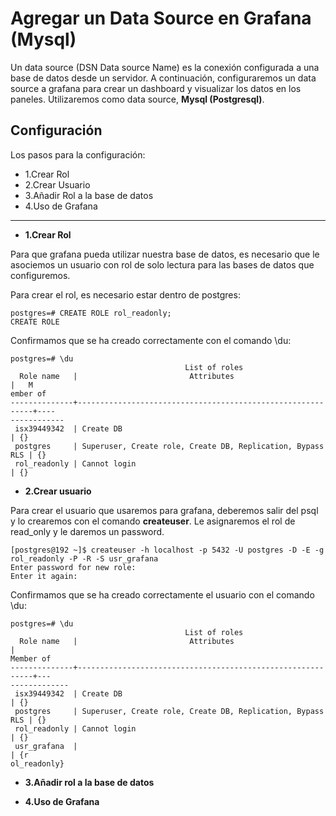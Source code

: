 # Agregar un Data Source en Grafana (Mysql)

Un data source (DSN Data source Name) es la conexión configurada a una base de datos desde un servidor. A continuación,
configuraremos un data source a grafana para crear un dashboard y visualizar los datos en los paneles. Utilizaremos como
data source, **Mysql (Postgresql)**.

## Configuración

Los pasos para la configuración:

  * 1.Crear Rol
  * 2.Crear Usuario
  * 3.Añadir Rol a la base de datos
  * 4.Uso de Grafana

---------------------------------------------------------------------------------------------------------------------------

* **1.Crear Rol**

Para que grafana pueda utilizar nuestra base de datos, es necesario que le asociemos un usuario con rol de solo lectura para las bases de datos que configuremos.

Para crear el rol, es necesario estar dentro de postgres:

```
postgres=# CREATE ROLE rol_readonly;
CREATE ROLE
```
Confirmamos que se ha creado correctamente con el comando \du:

```
postgres=# \du
                                       List of roles
  Role name   |                         Attributes                         |   M
ember of    
--------------+------------------------------------------------------------+----
------------
 isx39449342  | Create DB                                                  | {}
 postgres     | Superuser, Create role, Create DB, Replication, Bypass RLS | {}
 rol_readonly | Cannot login                                               | {}
```

* **2.Crear usuario**

Para crear el usuario que usaremos para grafana, deberemos salir del psql y lo crearemos con el comando **createuser**. Le asignaremos el rol de read_only y le daremos un password.

```
[postgres@192 ~]$ createuser -h localhost -p 5432 -U postgres -D -E -g rol_readonly -P -R -S usr_grafana
Enter password for new role: 
Enter it again:
```

Confirmamos que se ha creado correctamente el usuario con el comando \du:

```
postgres=# \du
                                       List of roles
  Role name   |                         Attributes                         |   
Member of    
--------------+------------------------------------------------------------+---
-------------
 isx39449342  | Create DB                                                  | {}
 postgres     | Superuser, Create role, Create DB, Replication, Bypass RLS | {}
 rol_readonly | Cannot login                                               | {}
 usr_grafana  |                                                            | {r
ol_readonly}
```
* **3.Añadir rol a la base de datos**

* **4.Uso de Grafana**
